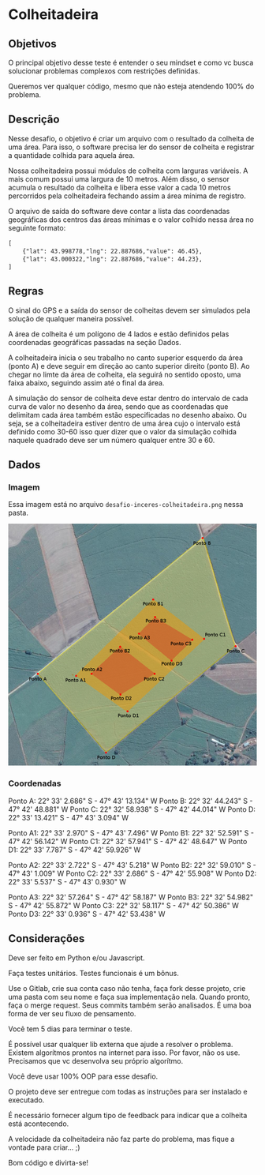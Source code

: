 # Colheitadeira

## Objetivos

O principal objetivo desse teste é entender o seu mindset e como vc busca solucionar problemas complexos com restrições definidas.

Queremos ver qualquer código, mesmo que não esteja atendendo 100% do problema.

## Descrição

Nesse desafio, o objetivo é criar um arquivo com o resultado da colheita de uma área. Para isso, o software precisa ler do sensor de colheita e registrar a quantidade colhida para aquela área.

Nossa colheitadeira possui módulos de colheita com larguras variáveis. A mais comum possui uma largura de 10 metros. Além disso, o sensor acumula o resultado da colheita e libera esse valor a cada 10 metros percorridos pela colheitadeira fechando assim a área mínima de registro.

O arquivo de saída do software deve contar a lista das coordenadas geográficas dos centros das áreas mínimas e o valor colhido nessa área no seguinte formato:

    [
        {"lat": 43.998778,"lng": 22.887686,"value": 46.45},        
        {"lat": 43.000322,"lng": 22.887686,"value": 44.23},        
    ]
    
## Regras

O sinal do GPS e a saída do sensor de colheitas devem ser simulados pela solução de qualquer maneira possível.

A área de colheita é um polígono de 4 lados e estão definidos pelas coordenadas geográficas passadas na seção Dados.

A colheitadeira inicia o seu trabalho no canto superior esquerdo da área (ponto A) e deve seguir em direção ao canto superior direito (ponto B). Ao chegar no limte da área de colheita, ela seguirá no sentido oposto, uma faixa abaixo, seguindo assim até o final da área.

A simulação do sensor de colheita deve estar dentro do intervalo de cada curva de valor no desenho da área, sendo que as coordenadas que delimitam cada área também estão especificadas no desenho abaixo. Ou seja, se a colheitadeira estiver dentro de uma área cujo o intervalo está definido como 30-60 isso quer dizer que o valor da simulação colhida naquele quadrado deve ser um número qualquer entre 30 e 60.

## Dados

### Imagem

Essa imagem está no arquivo `desafio-inceres-colheitadeira.png` nessa pasta.

![](desafio-inceres-colheitadeira.png)


### Coordenadas

Ponto A: 22° 33' 2.686" S - 47° 43' 13.134" W
Ponto B: 22° 32' 44.243" S - 47° 42' 48.881" W 
Ponto C: 22° 32' 58.938" S - 47° 42' 44.014" W
Ponto D: 22° 33' 13.421" S - 47° 43' 3.094" W

Ponto A1: 22° 33' 2.970" S - 47° 43' 7.496" W
Ponto B1: 22° 32' 52.591" S - 47° 42' 56.142" W
Ponto C1: 22° 32' 57.941" S - 47° 42' 48.647" W
Ponto D1: 22° 33' 7.787" S  - 47° 42' 59.926" W

Ponto A2: 22° 33' 2.722" S - 47° 43' 5.218" W
Ponto B2: 22° 32' 59.010" S - 47° 43' 1.009" W
Ponto C2: 22° 33' 2.686" S - 47° 42' 55.908" W
Ponto D2: 22° 33' 5.537" S - 47° 43' 0.930" W

Ponto A3: 22° 32' 57.264" S - 47° 42' 58.187" W
Ponto B3: 22° 32' 54.982" S - 47° 42' 55.872" W 
Ponto C3: 22° 32' 58.117" S - 47° 42' 50.386" W 
Ponto D3: 22° 33' 0.936" S - 47° 42' 53.438" W

## Considerações

Deve ser feito em Python e/ou Javascript.

Faça testes unitários. Testes funcionais é um bônus.

Use o Gitlab, crie sua conta caso não tenha, faça fork desse projeto, crie uma pasta com seu nome e faça sua implementação nela. Quando pronto, faça o merge request. Seus commits também serão analisados. É uma boa forma de ver seu fluxo de pensamento.

Você tem 5 dias para terminar o teste.

É possível usar qualquer lib externa que ajude a resolver o problema. Existem algorítmos prontos na internet para isso. Por favor, não os use. Precisamos que vc desenvolva seu próprio algorítmo.

Você deve usar 100% OOP para esse desafio.

O projeto deve ser entregue com todas as instruções para ser instalado e executado.

É necessário fornecer algum tipo de feedback para indicar que a colheita está acontecendo.

A velocidade da colheitadeira não faz parte do problema, mas fique a vontade para criar... ;)

Bom código e divirta-se!
